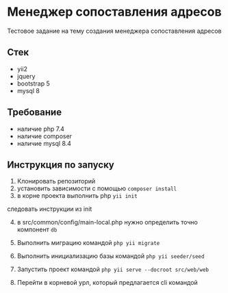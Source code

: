 # Менеджер сопоставления адресов

Тестовое задание на тему создания менеджера сопоставления адресов

## Стек

- yii2
- jquery
- bootstrap 5
- mysql 8

## Требование

- наличие php 7.4
- наличие composer
- наличие mysql 8.4

## Инструкция по запуску

1. Клонировать репозиторий
2. установить зависимости с помощью `composer install`
3. в корне проекта выполнить php `yii init`

следовать инструкции из init

4. в src/common/config/main-local.php нужно определить точно компонент `db`

5. Выполнить миграцию командой `php yii migrate`
6. Выполнить инициализацию базы командой `php yii seeder/seed`
7. Запустить проект командой `php yii serve --docroot src/web/web`
8. Перейти в корневой урл, который предлагается cli командой